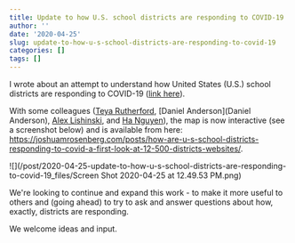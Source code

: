 ```yaml
---
title: Update to how U.S. school districts are responding to COVID-19
author: ''
date: '2020-04-25'
slug: update-to-how-u-s-school-districts-are-responding-to-covid-19
categories: []
tags: []
---
```


I wrote about an attempt to understand how United States (U.S.) school districts
are responding to COVID-19 
([link here](https://joshuamrosenberg.com/posts/how-are-u-s-school-districts-responding-to-covid-a-first-look-at-12-500-districts-websites/)).

With some colleagues ([Teya Rutherford](https://rutherfordlab.wordpress.com/), [Daniel Anderson](Daniel Anderson), [Alex Lishinski](http://www.alexlishinski.com/), and [Ha Nguyen](https://ha-nguyen.net/)), 
the map is now interactive (see a screenshot below) and is available from here: https://joshuamrosenberg.com/posts/how-are-u-s-school-districts-responding-to-covid-a-first-look-at-12-500-districts-websites/.

![](/post/2020-04-25-update-to-how-u-s-school-districts-are-responding-to-covid-19_files/Screen Shot 2020-04-25 at 12.49.53 PM.png)

We're looking to continue and expand this work - to make it more useful to others and 
(going ahead) to try to ask and answer questions about how, exactly, districts are responding. 

We welcome ideas and input.